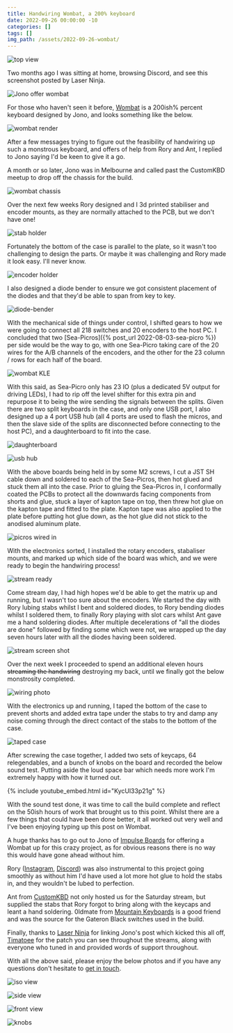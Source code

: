 ```yaml
---
title: Handwiring Wombat, a 200% keyboard
date: 2022-09-26 00:00:00 -10
categories: []
tags: []
img_path: /assets/2022-09-26-wombat/
---
```


![top view](top-view.JPG)

Two months ago I was sitting at home, browsing Discord, and see this screenshot posted by Laser Ninja.

![Jono offer wombat](jono-offer.png)

For those who haven't seen it before, [Wombat](https://www.impulseboards.com.au/wombat) is a 200ish% percent keyboard designed by Jono, and looks something like the below.

![wombat render](wombat_serika.png)

After a few messages trying to figure out the feasibility of handwiring up such a monstrous keyboard, and offers of help from Rory and Ant, I replied to Jono saying I'd be keen to give it a go.

A month or so later, Jono was in Melbourne and called past the CustomKBD meetup to drop off the chassis for the build.

![wombat chassis](wombat-drop-off.jpg)

Over the next few weeks Rory designed and I 3d printed stabiliser and encoder mounts, as they are normally attached to the PCB, but we don't have one!

![stab holder](tory-stabs.png)

Fortunately the bottom of the case is parallel to the plate, so it wasn't too challenging to design the parts. Or maybe it was challenging and Rory made it look easy. I'll never know.

![encoder holder](tory-encoders.png)

I also designed a diode bender to ensure we got consistent placement of the diodes and that they'd be able to span from key to key.

![diode-bender](diode-benders.JPG)

With the mechanical side of things under control, I shifted gears to how we were going to connect all 218 switches and 20 encoders to the host PC. I concluded that two [Sea-Picros]({% post_url 2022-08-03-sea-picro %}) per side would be the way to go, with one Sea-Picro taking care of the 20 wires for the A/B channels of the encoders, and the other for the 23 column / rows for each half of the board.

![wombat KLE](wombat-kle.png)

With this said, as Sea-Picro only has 23 IO (plus a dedicated 5V output for driving LEDs), I had to rip off the level shifter for this extra pin and repurpose it to being the wire sending the signals between the splits. Given there are two split keyboards in the case, and only one USB port, I also designed up a 4 port USB hub (all 4 ports are used to flash the micros, and then the slave side of the splits are disconnected before connecting to the host PC), and a daughterboard to fit into the case.

![daughterboard](db.png)

![usb hub](usb-hub.png)

With the above boards being held in by some M2 screws, I cut a JST SH cable down and soldered to each of the Sea-Picros, then hot glued and stuck them all into the case. Prior to gluing the Sea-Picros in, I conformally coated the PCBs to protect all the downwards facing components from shorts and glue, stuck a layer of kapton tape on top, then threw hot glue on the kapton tape and fitted to the plate. Kapton tape was also applied to the plate before putting hot glue down, as the hot glue did not stick to the anodised aluminum plate.

![picros wired in](picros-wired.jpg)

With the electronics sorted, I installed the rotary encoders, stabaliser mounts, and marked up which side of the board was which, and we were ready to begin the handwiring process!

![stream ready](ready-to-stream.JPG)

Come stream day, I had high hopes we'd be able to get the matrix up and running, but I wasn't too sure about the encoders. We started the day with Rory lubing stabs whilst I bent and soldered diodes, to Rory bending diodes whilst I soldered them, to finally Rory playing with slot cars whilst Ant gave me a hand soldering diodes. After multiple decelerations of "all the diodes are done" followed by finding some which were not, we wrapped up the day seven hours later with all the diodes having been soldered.

![stream screen shot](stream-shot.png)

Over the next week I proceeded to spend an additional eleven hours ~~streaming the handwiring~~ destroying my back, until we finally got the below monstrosity completed.

![wiring photo](wiring.JPG)

With the electronics up and running, I taped the bottom of the case to prevent shorts and added extra tape under the stabs to try and damp any noise coming through the direct contact of the stabs to the bottom of the case. 

![taped case](case-tape.JPG)


After screwing the case together, I added two sets of keycaps, 64 relegendables, and a bunch of knobs on the board and recorded the below sound test. Putting aside the loud space bar which needs more work I'm extremely happy with how it turned out.

{% include youtube_embed.html id="KycUl33p21g" %}

With the sound test done, it was time to call the build complete and reflect on the 50ish hours of work that brought us to this point. Whilst there are a few things that could have been done better, it all worked out very well and I've been enjoying typing up this post on Wombat.

A huge thanks has to go out to Jono of [Impulse Boards](https://www.impulseboards.com.au/) for offering a Wombat up for this crazy project, as for obvious reasons there is no way this would have gone ahead without him.

Rory ([Instagram](https://www.instagram.com/classicrory/), [Discord](https://discord.com/invite/rNYgYDtyRp)) was also instrumental to this project going smoothly as without him I'd have used a lot more hot glue to hold the stabs in, and they wouldn't be lubed to perfection.

Ant from [CustomKBD](https://customkbd.com/) not only hosted us for the Saturday stream, but supplied the stabs that Rory forgot to bring along with the keycaps and leant a hand soldering. 0ldmate from [Mountain Keyboards](https://mountainkeyboards.com/) is a good friend and was the source for the Gateron Black switches used in the build.

Finally, thanks to [Laser Ninja](https://kennui.com/w/Laser_Ninja) for linking Jono's post which kicked this all off, [Timatoee](https://www.twitch.tv/timatoee) for the patch you can see throughout the streams, along with everyone who tuned in and provided words of support throughout. 

With all the above said, please enjoy the below photos and if you have any questions don't hesitate to [get in touch](mailto:contact@joshajohnson.com).

![iso view](isometric.JPG)

![side view](side-view.jpg)

![front view](front-view.JPG)

![knobs](knobs.JPG)

